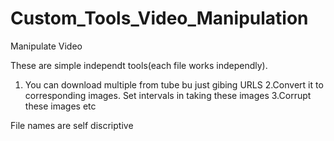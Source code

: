 # Custom_Tools_Video_Manipulation
Manipulate Video


These are simple independt tools(each file works independly).
1. You can download multiple from tube bu just gibing URLS
2.Convert it to corresponding images. Set intervals in taking these images
3.Corrupt these images etc

File names are self discriptive
